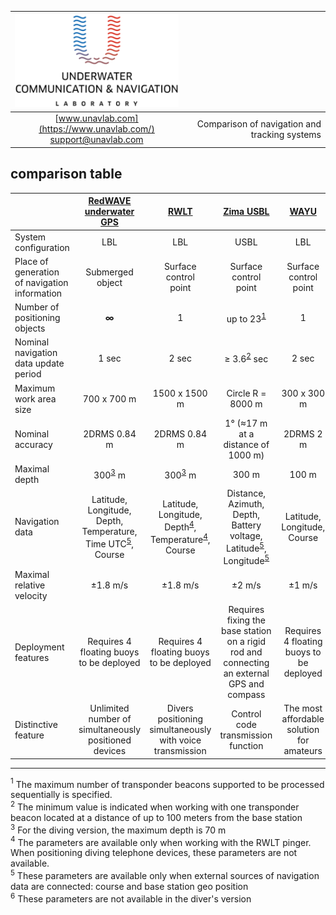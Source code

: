 | ![logo](/documentation/sm_logo.png) | |
| :---: | ---: |
| [www.unavlab.com](https://www.unavlab.com/) <br/> [support@unavlab.com](mailto:support@unavlab.com) | Comparison of navigation and tracking systems |


## comparison table

|  | [RedWAVE underwater GPS](/documentation/EN/RedWAVE/RedWAVE_DataBrief_en.md) | [RWLT](/documentation/EN/RWLT/RWLT_DataBrief_en.md) | [Zima USBL](/documentation/EN/Zima/Zima_DataBrief_en.md) | [WAYU](/documentation/EN/WAYU/WAYU_DataBrief_en.md) | [uWAVE USBL](/documentation/EN/uWAVE/uWAVE_USBL_DataBrief_en.md) |
| :--- | :---: | :---: | :---: | :---: | :---: |
| System configuration | LBL | LBL | USBL | LBL | USBL |
| Place of generation of navigation information | Submerged <br/> object | Surface <br/> control <br/> point | Surface <br/> control <br/> point | Surface <br/> control <br/> point | Surface <br/> control <br/> point |
| Number of positioning objects | **∞** | 1 | up to 23<sup>[1](#footnote1)</sup> | 1 | up to 20<sup>[1](#footnote1)</sup> |
| Nominal navigation data update period | 1 sec | 2 sec | ≥ 3.6<sup>[2](#footnote2)</sup> sec | 2 sec | ≥ 3.6<sup>[2](#footnote2)</sup> sec |
| Maximum work area size | 700 х 700 m  | 1500 x 1500 m | Circle R = 8000 m | 300 x 300 m  | Circle R = 1000 m |
| Nominal accuracy | 2DRMS 0.84 m | 2DRMS 0.84 m | 1° (≈17 m at a distance of 1000 m) | 2DRMS 2 m | 2° (≈35 m at a distance of 1000 m) |
| Maximal depth | 300<sup>[3](#footnote3)</sup> m | 300<sup>[3](#footnote3)</sup> m | 300 m | 100 m | 300 m |
| Navigation data | Latitude, <br/> Longitude, <br/> Depth, <br/> Temperature, <br/> Time UTC<sup>[5](#footnote5)</sup>, <br/> Course | Latitude, <br/> Longitude, <br/> Depth<sup>[4](#footnote4)</sup>, <br/> Temperature<sup>[4](#footnote4)</sup>, <br/> Course | Distance, <br/> Azimuth, <br/> Depth, <br/> Battery voltage, <br/> Latitude<sup>[5](#footnote5)</sup>, <br/> Longitude<sup>[5](#footnote5)</sup> | Latitude, <br/> Longitude, <br/> Course | Distance, <br/> Azimuth, <br/> Depth, <br/> Battery voltage, <br/> Latitude<sup>[4](#footnote5)</sup>, <br/> Longitude<sup>[5](#footnote4)</sup> | 
| Maximal relative velocity | ±1.8 m/s | ±1.8 m/s | ±2 m/s | ±1 m/s | ±1 m/s |
| Deployment features | Requires 4 floating buoys to be deployed | Requires 4 floating buoys to be deployed | Requires fixing the base station on a rigid rod and connecting an external GPS and compass | Requires 4 floating buoys to be deployed | Requires fixing the base station on a rigid rod and connecting an external GPS and compass |
| Distinctive feature | Unlimited number of simultaneously positioned devices | Divers positioning simultaneously with voice transmission | Control code transmission function | The most affordable solution for amateurs | Two-way data transmission |

________________
<a name="footnote1"><sup>1</sup></a> The maximum number of transponder beacons supported to be processed sequentially is specified.  
<a name="footnote2"><sup>2</sup></a> The minimum value is indicated when working with one transponder beacon located at a distance of up to 100 meters from the base station  
<a name="footnote3"><sup>3</sup></a> For the diving version, the maximum depth is 70 m  
<a name="footnote4"><sup>4</sup></a> The parameters are available only when working with the RWLT pinger. When positioning diving telephone devices, these parameters are not available.  
<a name="footnote5"><sup>5</sup></a> These parameters are available only when external sources of navigation data are connected: course and base station geo position  
<a name="footnote6"><sup>6</sup></a> These parameters are not available in the diver's version
  
